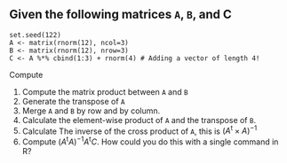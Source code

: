 
## Given the following matrices `A`, `B`, and C
    
```{r, R.options=list(digits=2)}
set.seed(122)
A <- matrix(rnorm(12), ncol=3)
B <- matrix(rnorm(12), nrow=3)
C <- A %*% cbind(1:3) + rnorm(4) # Adding a vector of length 4!
```
    
Compute
    
  1.  Compute the matrix product between `A` and `B`
  2.  Generate the transpose of `A`
  3.  Merge `A` and `B` by row and by column. 
  3.  Calculate the element-wise product of `A` and the transpose of `B`.
  4.  Calculate The inverse of the cross product of `A`, this is $(A^\mbox{t}\times A)^{-1}$
  5.  Compute $(A^\mbox{t} A)^{-1} A^\mbox{t} C$. How could you do this with a single command in R?


